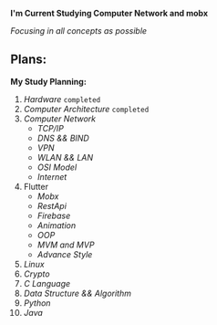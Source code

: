 **I'm Current Studying Computer Network and mobx**

_Focusing in all concepts as possible_

## Plans:

__My Study Planning:__
1. _Hardware_ `completed`
2. _Computer Architecture_ `completed`
3. _Computer Network_
   * _TCP/IP_
   * _DNS && BIND_
   * _VPN_
   * _WLAN && LAN_
   * _OSI Model_
   * _Internet_ 
4. Flutter
   * _Mobx_
   * _RestApi_
   * _Firebase_
   * _Animation_
   * _OOP_
   * _MVM and MVP_
   * _Advance Style_
5. _Linux_
6. _Crypto_
7. _C Language_
8. _Data Structure && Algorithm_
9. _Python_
10. _Java_